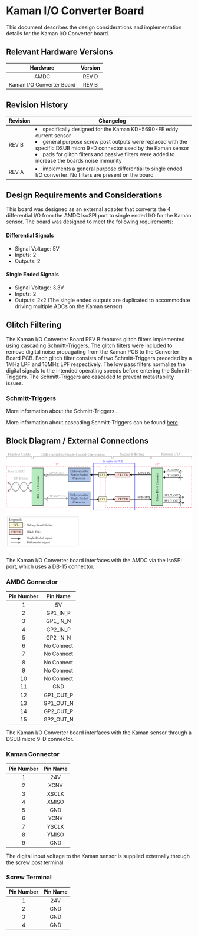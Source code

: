 
# Kaman I/O Converter Board

This document describes the design considerations and implementation details for the Kaman I/O Converter board.

## Relevant Hardware Versions

| Hardware | Version |
|:--------:|:-------:|
| AMDC     | REV D |
| Kaman I/O Converter Board | REV B |

## Revision History
| Revision | Changelog |
|----------|-----------|
| REV B | <li>specifically designed for the Kaman KD-5690-FE eddy current sensor</li><li>general purpose screw post outputs were replaced with the specific DSUB micro 9-D connector used by the Kaman sensor</li><li>pads for glitch filters and passive filters were added to increase the boards noise immunity</li>|
| REV A | <li>implements a general purpose differential to single ended I/O converter. No filters are present on the board</li>|

## Design Requirements and Considerations

This board was designed as an external adapter that converts the 4 differential I/O from the AMDC IsoSPI port to single ended I/O for the Kaman sensor. The board was designed to meet the following requirements:

#### Differential Signals
- Signal Voltage: 5V
- Inputs: 2
- Outputs: 2

#### Single Ended Signals
- Signal Voltage: 3.3V
- Inputs: 2
- Outputs: 2x2 (The single ended outputs are duplicated to accommodate driving multiple ADCs on the Kaman sensor)

## Glitch Filtering
The Kaman I/O Converter Board REV B features glitch filters implemented using cascading Schmitt-Triggers. The glitch filters were included to remove digital noise propagating from the Kaman PCB to the Converter Board PCB. Each glitch filter consists of two Schmitt-Triggers preceded by a 1MHz LPF and 16MHz LPF respectively. The low pass filters normalize the digital signals to the intended operating speeds before entering the Schmitt-Triggers. The Schmitt-Triggers are cascaded to prevent metastability issues.

### Schmitt-Triggers

More information about the Schmitt-Triggers...

More information about cascading Schmitt-Triggers can be found [here](https://arxiv.org/pdf/2006.08415.pdf).

## Block Diagram / External Connections

<img src="images/io-converter.svg">

The Kaman I/O Converter board interfaces with the AMDC via the IsoSPI port, which uses a DB-15 connector.

### AMDC Connector

| Pin Number | Pin Name |
|:----------:|:--------:|
| 1  | 5V |
| 2  | GP1_IN_P |
| 3  | GP1_IN_N |
| 4  | GP2_IN_P |
| 5  | GP2_IN_N |
| 6  | No Connect |
| 7  | No Connect |
| 8  | No Connect |
| 9  | No Connect |
| 10 | No Connect |
| 11 | GND |
| 12 | GP1_OUT_P |
| 13 | GP1_OUT_N |
| 14 | GP2_OUT_P |
| 15 | GP2_OUT_N |

The Kaman I/O Converter board interfaces with the Kaman sensor through a DSUB micro 9-D connector.

### Kaman Connector
| Pin Number | Pin Name |
|:----------:|:--------:|
| 1  | 24V |
| 2  | XCNV |
| 3  | XSCLK |
| 4  | XMISO |
| 5  | GND |
| 6  | YCNV |
| 7  | YSCLK |
| 8  | YMISO |
| 9  | GND |

The digital input voltage to the Kaman sensor is supplied externally through the screw post terminal.

### Screw Terminal

| Pin Number | Pin Name |
|:----------:|:--------:|
| 1  | 24V |
| 2  | GND |
| 3  | GND |
| 4  | GND |
